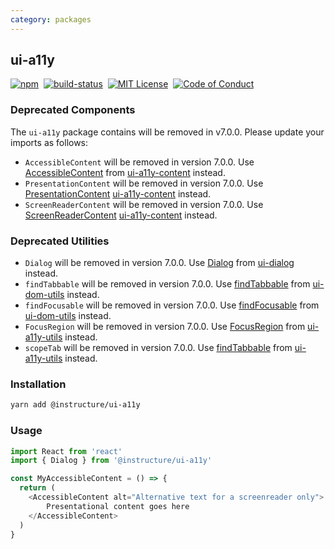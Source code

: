 ```yaml
---
category: packages
---
```


## ui-a11y

[![npm][npm]][npm-url]&nbsp;
[![build-status][build-status]][build-status-url]&nbsp;
[![MIT License][license-badge]][LICENSE]&nbsp;
[![Code of Conduct][coc-badge]][coc]

### Deprecated Components
The `ui-a11y` package contains will be removed in v7.0.0. Please update your imports as follows:
- `AccessibleContent` will be removed in version 7.0.0. Use [AccessibleContent](#AccessibleContent) from [ui-a11y-content](#ui-a11y-content) instead.
- `PresentationContent` will be removed in version 7.0.0. Use [PresentationContent](#PresentationContent) [ui-a11y-content](#ui-a11y-content) instead.
- `ScreenReaderContent` will be removed in version 7.0.0. Use [ScreenReaderContent](#ScreenReaderContent) [ui-a11y-content](#ui-a11y-content) instead.

### Deprecated Utilities
- `Dialog` will be removed in version 7.0.0. Use [Dialog](#Dialog) from [ui-dialog](#ui-dialog) instead.
- `findTabbable` will be removed in version 7.0.0. Use [findTabbable](#findTabbable) from [ui-dom-utils](#ui-dom-utils) instead.
- `findFocusable` will be removed in version 7.0.0. Use [findFocusable](#findFocusable) from [ui-dom-utils](#ui-dom-utils) instead.
- `FocusRegion` will be removed in version 7.0.0. Use [FocusRegion](#FocusRegion) from [ui-a11y-utils](#ui-a11y-utils) instead.
- `scopeTab` will be removed in version 7.0.0. Use [findTabbable](#findTabbable) from [ui-a11y-utils](#ui-a11y-utils) instead.

### Installation

```sh
yarn add @instructure/ui-a11y
```

### Usage

```js
import React from 'react'
import { Dialog } from '@instructure/ui-a11y'

const MyAccessibleContent = () => {
  return (
    <AccessibleContent alt="Alternative text for a screenreader only">
        Presentational content goes here
    </AccessibleContent>
  )
}
```

[npm]: https://img.shields.io/npm/v/@instructure/ui-a11y.svg
[npm-url]: https://npmjs.com/package/@instructure/ui-a11y

[build-status]: https://travis-ci.org/instructure/instructure-ui.svg?branch=master
[build-status-url]: https://travis-ci.org/instructure/instructure-ui "Travis CI"

[license-badge]: https://img.shields.io/npm/l/instructure-ui.svg?style=flat-square
[license]: https://github.com/instructure/instructure-ui/blob/master/LICENSE

[coc-badge]: https://img.shields.io/badge/code%20of-conduct-ff69b4.svg?style=flat-square
[coc]: https://github.com/instructure/instructure-ui/blob/master/CODE_OF_CONDUCT.md
